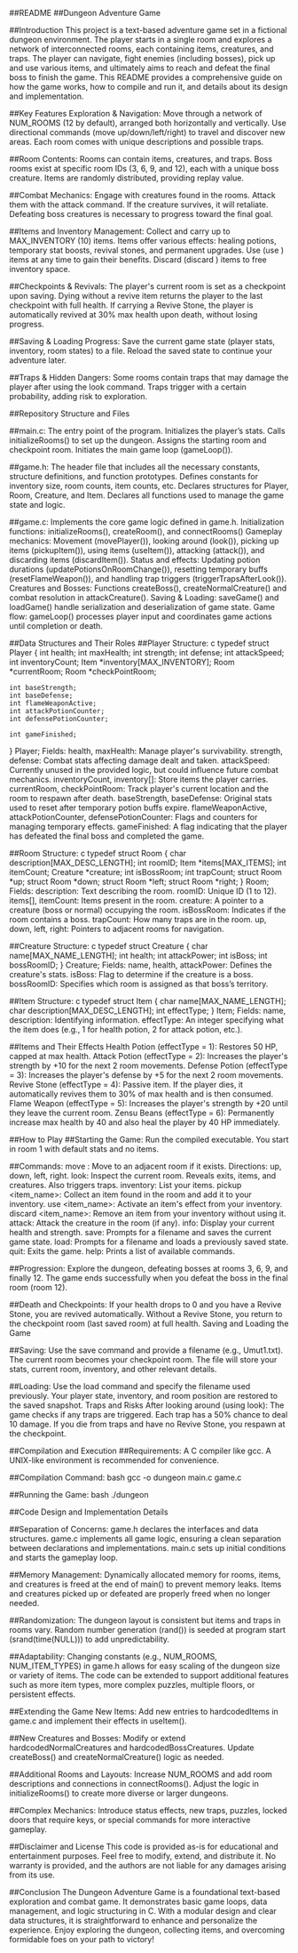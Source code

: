 ##README
##Dungeon Adventure Game

##Introduction
This project is a text-based adventure game set in a fictional dungeon environment. The player starts in a single room and explores a network of interconnected rooms, each containing items, creatures, and traps. The player can navigate, fight enemies (including bosses), pick up and use various items, and ultimately aims to reach and defeat the final boss to finish the game. This README provides a comprehensive guide on how the game works, how to compile and run it, and details about its design and implementation.

##Key Features
Exploration & Navigation:
Move through a network of NUM_ROOMS (12 by default), arranged both horizontally and vertically.
Use directional commands (move up/down/left/right) to travel and discover new areas.
Each room comes with unique descriptions and possible traps.

##Room Contents:
Rooms can contain items, creatures, and traps.
Boss rooms exist at specific room IDs (3, 6, 9, and 12), each with a unique boss creature.
Items are randomly distributed, providing replay value.

##Combat Mechanics:
Engage with creatures found in the rooms.
Attack them with the attack command. If the creature survives, it will retaliate.
Defeating boss creatures is necessary to progress toward the final goal.

##Items and Inventory Management:
Collect and carry up to MAX_INVENTORY (10) items.
Items offer various effects: healing potions, temporary stat boosts, revival stones, and permanent upgrades.
Use (use <item>) items at any time to gain their benefits.
Discard (discard <item>) items to free inventory space.

##Checkpoints & Revivals:
The player's current room is set as a checkpoint upon saving.
Dying without a revive item returns the player to the last checkpoint with full health.
If carrying a Revive Stone, the player is automatically revived at 30% max health upon death, without losing progress.

##Saving & Loading Progress:
Save the current game state (player stats, inventory, room states) to a file.
Reload the saved state to continue your adventure later.

##Traps & Hidden Dangers:
Some rooms contain traps that may damage the player after using the look command.
Traps trigger with a certain probability, adding risk to exploration.

##Repository Structure and Files

##main.c:
The entry point of the program.
Initializes the player’s stats.
Calls initializeRooms() to set up the dungeon.
Assigns the starting room and checkpoint room.
Initiates the main game loop (gameLoop()).

##game.h:
The header file that includes all the necessary constants, structure definitions, and function prototypes.
Defines constants for inventory size, room counts, item counts, etc.
Declares structures for Player, Room, Creature, and Item.
Declares all functions used to manage the game state and logic.

##game.c:
Implements the core game logic defined in game.h.
Initialization functions: initializeRooms(), createRoom(), and connectRooms()
Gameplay mechanics: Movement (movePlayer()), looking around (look()), picking up items (pickupItem()), using items (useItem()), attacking (attack()), and discarding items (discardItem()).
Status and effects: Updating potion durations (updatePotionsOnRoomChange()), resetting temporary buffs (resetFlameWeapon()), and handling trap triggers (triggerTrapsAfterLook()).
Creatures and Bosses: Functions createBoss(), createNormalCreature() and combat resolution in attackCreature().
Saving & Loading: saveGame() and loadGame() handle serialization and deserialization of game state.
Game flow: gameLoop() processes player input and coordinates game actions until completion or death.

##Data Structures and Their Roles
##Player Structure:
c
typedef struct Player {
    int health;
    int maxHealth;
    int strength;
    int defense;
    int attackSpeed;
    int inventoryCount;
    Item *inventory[MAX_INVENTORY];
    Room *currentRoom;
    Room *checkPointRoom;

    int baseStrength;
    int baseDefense;
    int flameWeaponActive;
    int attackPotionCounter;
    int defensePotionCounter;

    int gameFinished;
} Player;
Fields:
health, maxHealth: Manage player's survivability.
strength, defense: Combat stats affecting damage dealt and taken.
attackSpeed: Currently unused in the provided logic, but could influence future combat mechanics.
inventoryCount, inventory[]: Store items the player carries.
currentRoom, checkPointRoom: Track player's current location and the room to respawn after death.
baseStrength, baseDefense: Original stats used to reset after temporary potion buffs expire.
flameWeaponActive, attackPotionCounter, defensePotionCounter: Flags and counters for managing temporary effects.
gameFinished: A flag indicating that the player has defeated the final boss and completed the game.


##Room Structure:
c
typedef struct Room {
    char description[MAX_DESC_LENGTH];
    int roomID;
    Item *items[MAX_ITEMS];
    int itemCount;
    Creature *creature;
    int isBossRoom;
    int trapCount;
    struct Room *up;
    struct Room *down;
    struct Room *left;
    struct Room *right;
} Room;
Fields:
description: Text describing the room.
roomID: Unique ID (1 to 12).
items[], itemCount: Items present in the room.
creature: A pointer to a creature (boss or normal) occupying the room.
isBossRoom: Indicates if the room contains a boss.
trapCount: How many traps are in the room.
up, down, left, right: Pointers to adjacent rooms for navigation.


##Creature Structure:
c
typedef struct Creature {
    char name[MAX_NAME_LENGTH];
    int health;
    int attackPower;
    int isBoss;
    int bossRoomID;
} Creature;
Fields:
name, health, attackPower: Defines the creature's stats.
isBoss: Flag to determine if the creature is a boss.
bossRoomID: Specifies which room is assigned as that boss’s territory.


##Item Structure:
c
typedef struct Item {
    char name[MAX_NAME_LENGTH];
    char description[MAX_DESC_LENGTH];
    int effectType;
} Item;
Fields:
name, description: Identifying information.
effectType: An integer specifying what the item does (e.g., 1 for health potion, 2 for attack potion, etc.).

##Items and Their Effects
Health Potion (effectType = 1): Restores 50 HP, capped at max health.
Attack Potion (effectType = 2): Increases the player's strength by +10 for the next 2 room movements.
Defense Potion (effectType = 3): Increases the player's defense by +5 for the next 2 room movements.
Revive Stone (effectType = 4): Passive item. If the player dies, it automatically revives them to 30% of max health and is then consumed.
Flame Weapon (effectType = 5): Increases the player's strength by +20 until they leave the current room.
Zensu Beans (effectType = 6): Permanently increase max health by 40 and also heal the player by 40 HP immediately.

##How to Play
##Starting the Game:
Run the compiled executable.
You start in room 1 with default stats and no items.

##Commands:
move <direction>: Move to an adjacent room if it exists. Directions: up, down, left, right.
look: Inspect the current room. Reveals exits, items, and creatures. Also triggers traps.
inventory: List your items.
pickup <item_name>: Collect an item found in the room and add it to your inventory.
use <item_name>: Activate an item's effect from your inventory.
discard <item_name>: Remove an item from your inventory without using it.
attack: Attack the creature in the room (if any).
info: Display your current health and strength.
save: Prompts for a filename and saves the current game state.
load: Prompts for a filename and loads a previously saved state.
quit: Exits the game.
help: Prints a list of available commands.

##Progression:
Explore the dungeon, defeating bosses at rooms 3, 6, 9, and finally 12.
The game ends successfully when you defeat the boss in the final room (room 12).

##Death and Checkpoints:
If your health drops to 0 and you have a Revive Stone, you are revived automatically.
Without a Revive Stone, you return to the checkpoint room (last saved room) at full health.
Saving and Loading the Game

##Saving:
Use the save command and provide a filename (e.g., Umut1.txt).
The current room becomes your checkpoint room.
The file will store your stats, current room, inventory, and other relevant details.

##Loading:
Use the load command and specify the filename used previously.
Your player state, inventory, and room position are restored to the saved snapshot.
Traps and Risks
After looking around (using look):
The game checks if any traps are triggered.
Each trap has a 50% chance to deal 10 damage.
If you die from traps and have no Revive Stone, you respawn at the checkpoint.

##Compilation and Execution
##Requirements:
A C compiler like gcc.
A UNIX-like environment is recommended for convenience.

##Compilation Command:
bash
gcc -o dungeon main.c game.c

##Running the Game:
bash
./dungeon


##Code Design and Implementation Details

##Separation of Concerns:
game.h declares the interfaces and data structures.
game.c implements all game logic, ensuring a clean separation between declarations and implementations.
main.c sets up initial conditions and starts the gameplay loop.

##Memory Management:
Dynamically allocated memory for rooms, items, and creatures is freed at the end of main() to prevent memory leaks.
Items and creatures picked up or defeated are properly freed when no longer needed.

##Randomization:
The dungeon layout is consistent but items and traps in rooms vary.
Random number generation (rand()) is seeded at program start (srand(time(NULL))) to add unpredictability.

##Adaptability:
Changing constants (e.g., NUM_ROOMS, NUM_ITEM_TYPES) in game.h allows for easy scaling of the dungeon size or variety of items.
The code can be extended to support additional features such as more item types, more complex puzzles, multiple floors, or persistent effects.

##Extending the Game
New Items:
Add new entries to hardcodedItems in game.c and implement their effects in useItem().

##New Creatures and Bosses:
Modify or extend hardcodedNormalCreatures and hardcodedBossCreatures.
Update createBoss() and createNormalCreature() logic as needed.

##Additional Rooms and Layouts:
Increase NUM_ROOMS and add room descriptions and connections in connectRooms().
Adjust the logic in initializeRooms() to create more diverse or larger dungeons.

##Complex Mechanics:
Introduce status effects, new traps, puzzles, locked doors that require keys, or special commands for more interactive gameplay.

##Disclaimer and License
This code is provided as-is for educational and entertainment purposes. Feel free to modify, extend, and distribute it. No warranty is provided, and the authors are not liable for any damages arising from its use.

##Conclusion
The Dungeon Adventure Game is a foundational text-based exploration and combat game. It demonstrates basic game loops, data management, and logic structuring in C. With a modular design and clear data structures, it is straightforward to enhance and personalize the experience. Enjoy exploring the dungeon, collecting items, and overcoming formidable foes on your path to victory!






